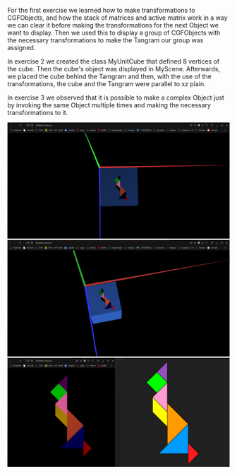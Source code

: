For the first exercise we learned how to make transformations to CGFObjects, and how the stack of matrices and active matrix work in a way we can clear it before making the transformations for the next Object we want to display. Then we used this to display a group of CGFObjects with the necessary transformations to make the Tangram our group was assigned.

In exercise 2 we created the class MyUnitCube that defined 8 vertices of the cube. Then the cube's object was displayed in MyScene. Afterwards, we placed the cube behind the Tamgram and then, with the use of the transformations, the cube and the Tangram were parallel to xz plain.

In exercise 3 we observed that it is possible to make a complex Object just by invoking the same Object multiple times and making the necessary transformations to it.

![Screenshot 1](tp2/screenshots/cg-t03g08-tp2-1.png)
![Screenshot 2](tp2/screenshots/cg-t03g08-tp2-2.png)
![Screenshot 3](tp2/screenshots/cg-t03g08-tp2-3.png)
